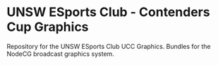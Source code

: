 # UNSW ESports Club - Contenders Cup Graphics
Repository for the UNSW ESports Club UCC Graphics. Bundles for the NodeCG broadcast graphics system.
